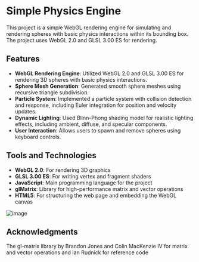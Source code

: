# Simple Physics Engine

This project is a simple WebGL rendering engine for simulating and rendering spheres with basic physics interactions within its bounding box. The project uses WebGL 2.0 and GLSL 3.00 ES for rendering.

## Features

- **WebGL Rendering Engine**: Utilized WebGL 2.0 and GLSL 3.00 ES for rendering 3D spheres with basic physics interactions.
- **Sphere Mesh Generation**: Generated smooth sphere meshes using recursive triangle subdivision.
- **Particle System**: Implemented a particle system with collision detection and response, including Euler integration for position and velocity updates.
- **Dynamic Lighting**: Used Blinn-Phong shading model for realistic lighting effects, including ambient, diffuse, and specular components.
- **User Interaction**: Allows users to spawn and remove spheres using keyboard controls.

## Tools and Technologies
- **WebGL 2.0**: For rendering 3D graphics
- **GLSL 3.00 ES**: For writing vertex and fragment shaders
- **JavaScript**: Main programming language for the project
- **glMatrix**: Library for high-performance matrix and vector operations
- **HTML5**: For structuring the web page and embedding the WebGL canvas

![image](https://github.com/user-attachments/assets/711e0592-32af-448b-bdc6-d9e5ba34dbad)

## Acknowledgments
The gl-matrix library by Brandon Jones and Colin MacKenzie IV for matrix and vector operations and Ian Rudnick for reference code
